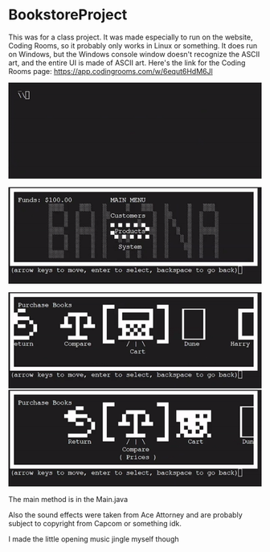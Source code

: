 # BookstoreProject
This was for a class project. It was made especially to run on the website, Coding Rooms, so it probably only works in Linux or something. It does run on Windows, but the Windows console window doesn't recognize the ASCII art, and the entire UI is made of ASCII art. Here's the link for the Coding Rooms page: https://app.codingrooms.com/w/6equt6HdM6Jl

![opening animation](https://github.com/JusPSLiu/BookstoreProject/blob/main/Images/bananactivation.gif)

![customers](https://github.com/JusPSLiu/BookstoreProject/blob/main/Images/banancustomers.gif)

![books](https://github.com/JusPSLiu/BookstoreProject/blob/main/Images/bananbooks.gif)
![books](https://github.com/JusPSLiu/BookstoreProject/blob/main/Images/banancompare.gif)

The main method is in the Main.java

Also the sound effects were taken from Ace Attorney and are probably subject to copyright from Capcom or something idk.

I made the little opening music jingle myself though
